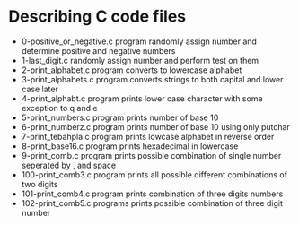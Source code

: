 # Describing C code files 
- 0-positive_or_negative.c program randomly assign number and determine positive and negative numbers
- 1-last_digit.c randomly assign number and perform test on them
- 2-print_alphabet.c program converts to lowercase alphabet
- 3-print_alphabets.c program converts strings to both capital and lower case later
- 4-print_alphabt.c program prints lower case character with some exception to q and e
- 5-print_numbers.c program prints number of base 10
- 6-print_numberz.c program prints number of base 10 using only putchar
- 7-print_tebahpla.c program prints lowcase alphabet in reverse order
- 8-print_base16.c program prints hexadecimal in lowercase
- 9-print_comb.c program prints possible combination of single number seperated by , and space 
- 100-print_comb3.c program prints all possible different combinations of two digits
- 101-print_comb4.c program prints combination of three digits numbers
- 102-print_comb5.c programs prints possible combination of three digit number  
